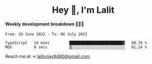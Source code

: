 <h1 align="center">Hey 👋, I'm Lalit</h1>

#### Weekly development breakdown 👨🏻‍💻
<!--START_SECTION:waka-->

```text
From: 29 June 2022 - To: 06 July 2022

TypeScript   14 mins         ████████████████████████▓   98.76 %
MDX          0 secs          ▒░░░░░░░░░░░░░░░░░░░░░░░░   01.24 %
```

<!--END_SECTION:waka-->

Reach me at → lalitvijay9480@gmail.com
